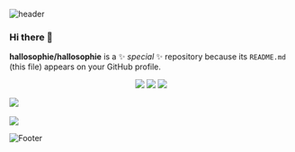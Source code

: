 ![header](https://capsule-render.vercel.app/api?type=waving&color=97DBAE&height=250&section=header&text=HelloWorld!%20&fontSize=40)

### Hi there 👋


**hallosophie/hallosophie** is a ✨ _special_ ✨ repository because its `README.md` (this file) appears on your GitHub profile.


<div align="center">
	<img src="https://img.shields.io/badge/Java-007396?style=flat&logo=Java&logoColor=white" />
	<img src="https://img.shields.io/badge/HTML5-E34F26?style=flat&logo=HTML5&logoColor=white" />
	<img src="https://img.shields.io/badge/CSS3-1572B6?style=flat&logo=CSS3&logoColor=white" />
</div>

<img src="https://github-readme-stats.vercel.app/api/top-langs/?username=hallosophie&layout=compact"><br><br>
<img src="https://github-readme-stats.vercel.app/api?username=hallosophie&show_icons=true">

![Footer](https://capsule-render.vercel.app/api?type=waving&color=97DBAE&height=200&section=footer)
